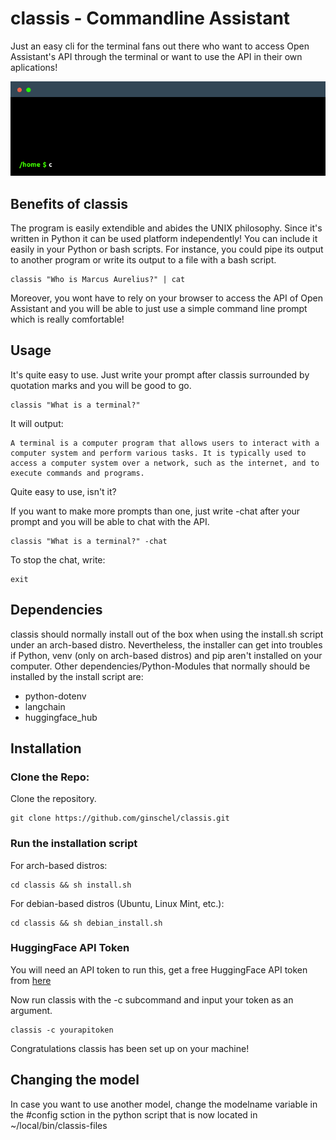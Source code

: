 # classis - Commandline Assistant
Just an easy cli for the terminal fans out there who want to access Open Assistant's API through the terminal or want to use the API in their own aplications! 

![classis](https://github.com/ginschel/classis/blob/master/classis_1.gif)


## Benefits of classis
The program is easily extendible and abides the UNIX philosophy. Since it's written in Python it can be used platform independently! You can include it easily in your Python or bash scripts. For instance, you could pipe its output to another program or write its output to a file with a bash script.
```
classis "Who is Marcus Aurelius?" | cat
```
Moreover, you wont have to rely on your browser to access the API of Open Assistant and you will be able to just use a simple command line prompt which is really comfortable!

## Usage
It's quite easy to use. Just write your prompt after classis surrounded by quotation marks and you will be good to go.

```
classis "What is a terminal?"
```
It will output:
```
A terminal is a computer program that allows users to interact with a computer system and perform various tasks. It is typically used to access a computer system over a network, such as the internet, and to execute commands and programs.
```
Quite easy to use, isn't it?

If you want to make more prompts than one, just write -chat after your prompt and you will be able to chat with the API.
```
classis "What is a terminal?" -chat
```
To stop the chat, write:
```
exit
```
## Dependencies
classis should normally install out of the box when using the install.sh script under an arch-based distro. Nevertheless, the installer can get into troubles if Python, venv (only on arch-based distros) and pip aren't installed on your computer.
Other dependencies/Python-Modules that normally should be installed by the install script are:
 - python-dotenv
 - langchain
 - huggingface_hub
## Installation

### Clone the Repo:
Clone the repository. 
```
git clone https://github.com/ginschel/classis.git
```
### Run the installation script
For arch-based distros:
```
cd classis && sh install.sh
```
For debian-based distros (Ubuntu, Linux Mint, etc.):
```
cd classis && sh debian_install.sh
```
### HuggingFace API Token 

You will need an API token to run this, get a free HuggingFace API token from [here](https://huggingface.co/settings/tokens)

Now run classis with the -c subcommand and input your token as an argument.


```
classis -c yourapitoken
```
Congratulations classis has been set up on your machine!

## Changing the model
In case you want to use another model, change the modelname variable in the #config sction in the python script that is now located in ~/local/bin/classis-files

